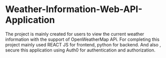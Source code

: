 # Weather-Information-Web-API-Application
The project is mainly created for users to  view the  current weather information with the support of OpenWeatherMap APi.  For completing this project mainly used REACT JS for frontend, python for backend. And also , secure this application using  Auth0 for   authentication and authorization.  
